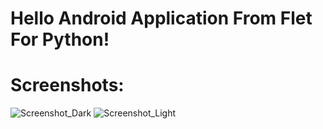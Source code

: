 # Hello Android Application From Flet For Python!

# Screenshots:
![Screenshot_Dark](https://github.com/user-attachments/assets/5db0675b-6888-4422-936e-00f22ffb16a5)
![Screenshot_Light](https://github.com/user-attachments/assets/f2bb906a-7839-4fec-a26f-dc48a43cde07)

